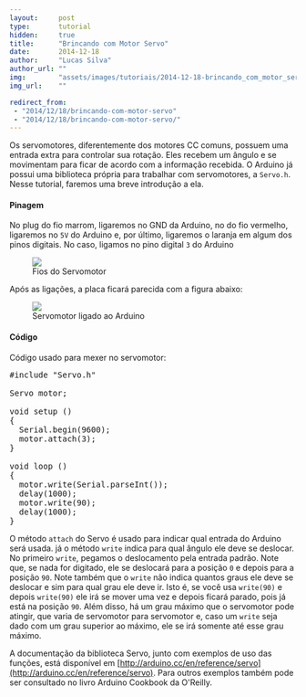 ```yaml
---
layout:     post
type:       tutorial
hidden:     true
title:      "Brincando com Motor Servo"
date:       2014-12-18
author:     "Lucas Silva"
author_url: ""
img:        "assets/images/tutoriais/2014-12-18-brincando_com_motor_servo/servo_motor_arduino.jpg"
img_url:    ""

redirect_from:
 - "2014/12/18/brincando-com-motor-servo"
 - "2014/12/18/brincando-com-motor-servo/"
---
```


Os servomotores, diferentemente dos motores CC comuns, possuem uma entrada extra para controlar sua rotação. Eles recebem um ângulo e se movimentam para ficar de acordo com a informação recebida. O Arduino já possui uma biblioteca própria para trabalhar com servomotores, a `Servo.h`. Nesse tutorial, faremos uma breve introdução a ela.

#### Pinagem

No plug do fio marrom, ligaremos no GND da Arduino, no do fio vermelho, ligaremos no `5V` do Arduino e, por último, ligaremos o laranja em algum dos pinos digitais. No caso, ligamos no pino digital `3` do Arduino

<div class="img-container">
  <figure>
    <img src="{{ site.baseurl }}/assets/images/tutoriais/2014-12-18-brincando_com_motor_servo/fios_servo_motor.jpg">
    <figcaption>Fios do Servomotor</figcaption>
  </figure>
</div>

Após as ligações, a placa ficará parecida com a figura abaixo:

<div class="img-container">
  <figure>
    <img src="{{ site.baseurl }}/assets/images/tutoriais/2014-12-18-brincando_com_motor_servo/servo_motor_arduino.jpg">
    <figcaption>Servomotor ligado ao Arduino</figcaption>
  </figure>
</div>


#### Código

Código usado para mexer no servomotor:

<pre class="prettyprint">
#include "Servo.h"

Servo motor;

void setup ()
{
  Serial.begin(9600);
  motor.attach(3);
}

void loop ()
{
  motor.write(Serial.parseInt());
  delay(1000);
  motor.write(90);
  delay(1000);
}
</pre>

O método `attach` do Servo é usado para indicar qual entrada do Arduino será usada. já o método `write` indica para qual ângulo ele deve se deslocar. No primeiro `write`, pegamos o deslocamento pela entrada padrão. Note que, se nada for digitado, ele se deslocará para a posição `0` e depois para a posição `90`. Note também que o `write` não indica quantos graus ele deve se deslocar e sim para qual grau ele deve ir. Isto é, se você usa `write(90)` e depois `write(90)` ele irá se mover uma vez e depois ficará parado, pois já está na posição `90`. Além disso, há um grau máximo que o servomotor pode atingir, que varia de servomotor para servomotor e, caso um `write` seja dado com um grau superior ao máximo, ele se irá somente até esse grau máximo.

A documentação da biblioteca Servo, junto com exemplos de uso das funções, está disponível em [http://arduino.cc/en/reference/servo](http://arduino.cc/en/reference/servo). Para outros exemplos também pode ser consultado no livro Arduino Cookbook da O'Reilly.

